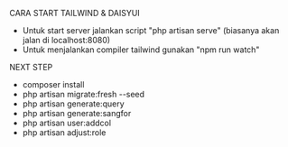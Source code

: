 CARA START TAILWIND & DAISYUI
- Untuk start server jalankan script "php artisan serve" (biasanya akan jalan di localhost:8080)
- Untuk menjalankan compiler tailwind gunakan "npm run watch"

NEXT STEP
- composer install
- php artisan migrate:fresh --seed
- php artisan generate:query
- php artisan generate:sangfor
- php artisan user:addcol
- php artisan adjust:role
